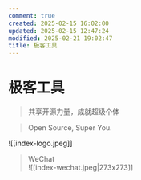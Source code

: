 ```yaml
---
comment: true
created: 2025-02-15 16:02:00
updated: 2025-02-15 12:47:24
modified: 2025-02-21 19:02:47
title: 极客工具
---
```


# 极客工具

> 共享开源力量，成就超级个体

>  Open Source, Super You.

![[index-logo.jpeg]]

> WeChat  
![[index-wechat.jpeg|273x273]]  
